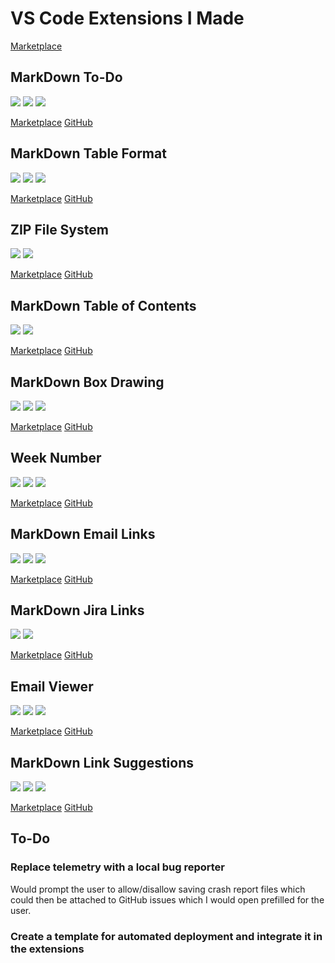 # VS Code Extensions I Made

[Marketplace](https://marketplace.visualstudio.com/search?term=publisher%3A"Tomas%20Hubelbauer"&target=VSCode)

## MarkDown To-Do

![](https://img.shields.io/visual-studio-marketplace/stars/TomasHubelbauer.vscode-markdown-todo.svg)
![](https://img.shields.io/visual-studio-marketplace/d/TomasHubelbauer.vscode-markdown-todo.svg)
![](https://api.travis-ci.org/TomasHubelbauer/vscode-markdown-todo.svg?branch=master)

[Marketplace](https://marketplace.visualstudio.com/items?itemName=TomasHubelbauer.vscode-markdown-todo)
[GitHub](https://github.com/TomasHubelbauer/vscode-markdown-todo)

## MarkDown Table Format

![](https://img.shields.io/visual-studio-marketplace/stars/TomasHubelbauer.vscode-markdown-table-format.svg)
![](https://img.shields.io/visual-studio-marketplace/d/TomasHubelbauer.vscode-markdown-table-format.svg)
![](https://api.travis-ci.org/TomasHubelbauer/vscode-markdown-table-format.svg?branch=master)

[Marketplace](https://marketplace.visualstudio.com/items?itemName=TomasHubelbauer.vscode-markdown-table-format)
[GitHub](https://github.com/TomasHubelbauer/vscode-markdown-table-format)

## ZIP File System

![](https://img.shields.io/visual-studio-marketplace/stars/TomasHubelbauer.zip-file-system.svg)
![](https://img.shields.io/visual-studio-marketplace/d/TomasHubelbauer.zip-file-system.svg)

[Marketplace](https://marketplace.visualstudio.com/items?itemName=TomasHubelbauer.zip-file-system)
[GitHub](https://github.com/TomasHubelbauer/vscode-zip-file-system)

## MarkDown Table of Contents

![](https://img.shields.io/visual-studio-marketplace/stars/TomasHubelbauer.markdown-table-of-contents.svg)
![](https://img.shields.io/visual-studio-marketplace/d/TomasHubelbauer.markdown-table-of-contents.svg)

[Marketplace](https://marketplace.visualstudio.com/items?itemName=TomasHubelbauer.markdown-table-of-contents)
[GitHub](https://github.com/TomasHubelbauer/vscode-markdown-table-of-contents)

## MarkDown Box Drawing

![](https://img.shields.io/visual-studio-marketplace/stars/TomasHubelbauer.vscode-box-drawing.svg)
![](https://img.shields.io/visual-studio-marketplace/d/TomasHubelbauer.vscode-box-drawing.svg)
![](https://api.travis-ci.org/TomasHubelbauer/vscode-box-drawing.svg?branch=master)

[Marketplace](https://marketplace.visualstudio.com/items?itemName=TomasHubelbauer.vscode-box-drawing)
[GitHub](https://github.com/TomasHubelbauer/vscode-box-drawing)

## Week Number

![](https://img.shields.io/visual-studio-marketplace/stars/TomasHubelbauer.vscode-week-number.svg)
![](https://img.shields.io/visual-studio-marketplace/d/TomasHubelbauer.vscode-week-number.svg)
![](https://api.travis-ci.org/TomasHubelbauer/vscode-week-number.svg?branch=master)

[Marketplace](https://marketplace.visualstudio.com/items?itemName=TomasHubelbauer.vscode-week-number)
[GitHub](https://github.com/TomasHubelbauer/vscode-week-number)

## MarkDown Email Links

![](https://img.shields.io/visual-studio-marketplace/stars/TomasHubelbauer.vscode-markdown-email-links.svg)
![](https://img.shields.io/visual-studio-marketplace/d/TomasHubelbauer.vscode-markdown-email-links.svg)
![](https://api.travis-ci.org/TomasHubelbauer/vscode-markdown-email-links.svg?branch=master)

[Marketplace](https://marketplace.visualstudio.com/items?itemName=TomasHubelbauer.vscode-markdown-email-links)
[GitHub](https://github.com/TomasHubelbauer/vscode-markdown-email-link)

## MarkDown Jira Links

![](https://img.shields.io/visual-studio-marketplace/stars/TomasHubelbauer.markdown-jira-links.svg)
![](https://img.shields.io/visual-studio-marketplace/d/TomasHubelbauer.markdown-jira-links.svg)

[Marketplace](https://marketplace.visualstudio.com/items?itemName=TomasHubelbauer.markdown-jira-links)
[GitHub](https://github.com/TomasHubelbauer/vscode-markdown-jira-links)

## Email Viewer

![](https://img.shields.io/visual-studio-marketplace/stars/TomasHubelbauer.email-viewer.svg)
![](https://img.shields.io/visual-studio-marketplace/d/TomasHubelbauer.email-viewer.svg)
![](https://api.travis-ci.org/TomasHubelbauer/vscode-email-viewer.svg?branch=master)

[Marketplace](https://marketplace.visualstudio.com/items?itemName=TomasHubelbauer.email-viewer)
[GitHub](https://github.com/TomasHubelbauer/vscode-email-viewer)

## MarkDown Link Suggestions

![](https://img.shields.io/visual-studio-marketplace/stars/tomashubelbauer.vscode-markdown-link-suggestions.svg)
![](https://img.shields.io/visual-studio-marketplace/d/tomashubelbauer.vscode-markdown-link-suggestions.svg)
![](https://travis-ci.org/TomasHubelbauer/vscode-markdown-link-suggestions.svg?branch=master)

[Marketplace](https://marketplace.visualstudio.com/items?itemName=TomasHubelbauer.vscode-markdown-link-suggestions)
[GitHub](https://github.com/TomasHubelbauer/vscode-markdown-link-suggestions)

## To-Do

### Replace telemetry with a local bug reporter

Would prompt the user to allow/disallow saving crash report files which could then
be attached to GitHub issues which I would open prefilled for the user.

### Create a template for automated deployment and integrate it in the extensions
